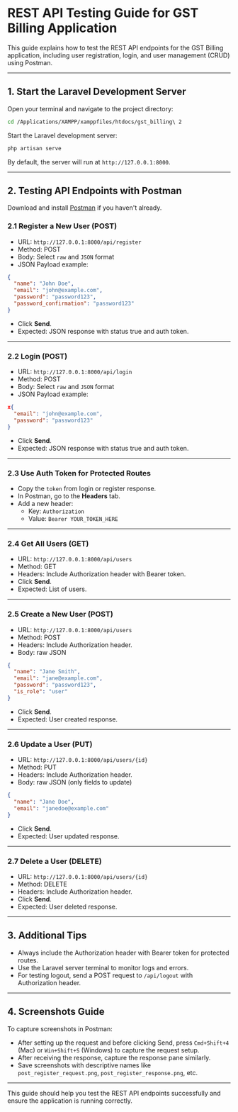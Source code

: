 # REST API Testing Guide for GST Billing Application

This guide explains how to test the REST API endpoints for the GST Billing application, including user registration, login, and user management (CRUD) using Postman.

---

## 1. Start the Laravel Development Server

Open your terminal and navigate to the project directory:

```bash
cd /Applications/XAMPP/xamppfiles/htdocs/gst_billing\ 2
```

Start the Laravel development server:

```bash
php artisan serve
```

By default, the server will run at `http://127.0.0.1:8000`.

---

## 2. Testing API Endpoints with Postman

Download and install [Postman](https://www.postman.com/downloads/) if you haven't already.

### 2.1 Register a New User (POST)

- URL: `http://127.0.0.1:8000/api/register`
- Method: POST
- Body: Select `raw` and `JSON` format
- JSON Payload example:
```json
{
  "name": "John Doe",
  "email": "john@example.com",
  "password": "password123",
  "password_confirmation": "password123"
}
```
- Click **Send**.
- Expected: JSON response with status true and auth token.

---

### 2.2 Login (POST)

- URL: `http://127.0.0.1:8000/api/login`
- Method: POST
- Body: Select `raw` and `JSON` format
- JSON Payload example:
```json
x{
  "email": "john@example.com",
  "password": "password123"
}
```
- Click **Send**.
- Expected: JSON response with status true and auth token.

---

### 2.3 Use Auth Token for Protected Routes

- Copy the `token` from login or register response.
- In Postman, go to the **Headers** tab.
- Add a new header:
  - Key: `Authorization`
  - Value: `Bearer YOUR_TOKEN_HERE`

---

### 2.4 Get All Users (GET)

- URL: `http://127.0.0.1:8000/api/users`
- Method: GET
- Headers: Include Authorization header with Bearer token.
- Click **Send**.
- Expected: List of users.

---

### 2.5 Create a New User (POST)

- URL: `http://127.0.0.1:8000/api/users`
- Method: POST
- Headers: Include Authorization header.
- Body: raw JSON
```json
{
  "name": "Jane Smith",
  "email": "jane@example.com",
  "password": "password123",
  "is_role": "user"
}
```
- Click **Send**.
- Expected: User created response.

---

### 2.6 Update a User (PUT)

- URL: `http://127.0.0.1:8000/api/users/{id}`
- Method: PUT
- Headers: Include Authorization header.
- Body: raw JSON (only fields to update)
```json
{
  "name": "Jane Doe",
  "email": "janedoe@example.com"
}
```
- Click **Send**.
- Expected: User updated response.

---

### 2.7 Delete a User (DELETE)

- URL: `http://127.0.0.1:8000/api/users/{id}`
- Method: DELETE
- Headers: Include Authorization header.
- Click **Send**.
- Expected: User deleted response.

---

## 3. Additional Tips

- Always include the Authorization header with Bearer token for protected routes.
- Use the Laravel server terminal to monitor logs and errors.
- For testing logout, send a POST request to `/api/logout` with Authorization header.

---

## 4. Screenshots Guide

To capture screenshots in Postman:

- After setting up the request and before clicking Send, press `Cmd+Shift+4` (Mac) or `Win+Shift+S` (Windows) to capture the request setup.
- After receiving the response, capture the response pane similarly.
- Save screenshots with descriptive names like `post_register_request.png`, `post_register_response.png`, etc.

---

This guide should help you test the REST API endpoints successfully and ensure the application is running correctly.
